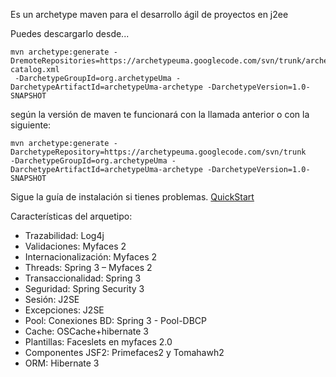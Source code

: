 Es un archetype maven para el desarrollo ágil de proyectos en j2ee

Puedes descargarlo desde...

```
mvn archetype:generate -DremoteRepositories=https://archetypeuma.googlecode.com/svn/trunk/archetype-catalog.xml
 -DarchetypeGroupId=org.archetypeUma -DarchetypeArtifactId=archetypeUma-archetype -DarchetypeVersion=1.0-SNAPSHOT
```

según la versión de maven te funcionará con la llamada anterior o con la siguiente:

```
mvn archetype:generate -DarchetypeRepository=https://archetypeuma.googlecode.com/svn/trunk 
-DarchetypeGroupId=org.archetypeUma -DarchetypeArtifactId=archetypeUma-archetype -DarchetypeVersion=1.0-SNAPSHOT
```

Sigue la guía de instalación si tienes problemas. [QuickStart](QuickStart.md)

Características del arquetipo:

  * Trazabilidad: Log4j
  * Validaciones: Myfaces 2
  * Internacionalización: Myfaces 2
  * Threads: Spring 3 – Myfaces 2
  * Transaccionalidad: Spring 3
  * Seguridad: Spring Security 3
  * Sesión: J2SE
  * Excepciones: J2SE
  * Pool: Conexiones BD: Spring 3 - Pool-DBCP
  * Cache: OSCache+hibernate  3
  * Plantillas: Faceslets en myfaces 2.0
  * Componentes JSF2: Primefaces2 y Tomahawh2
  * ORM: Hibernate 3